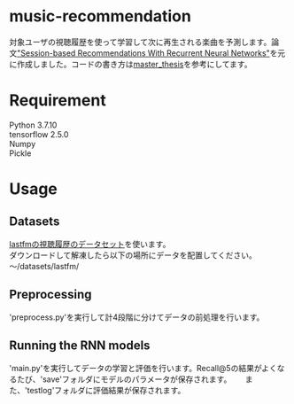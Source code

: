 # music-recommendation

対象ユーザの視聴履歴を使って学習して次に再生される楽曲を予測します。論文["Session-based Recommendations With Recurrent Neural Networks"](https://arxiv.org/abs/1511.06939)を元に作成しました。コードの書き方は[master_thesis](https://github.com/olesls/master_thesis)を参考にしてます。
 
# Requirement
 
Python 3.7.10  
tensorflow 2.5.0  
Numpy   
Pickle  
 
# Usage
## Datasets
[lastfmの視聴履歴のデータセット](http://ocelma.net/MusicRecommendationDataset/lastfm-1K.html)を使います。  
ダウンロードして解凍したら以下の場所にデータを配置してください。　  
～/datasets/lastfm/

## Preprocessing
'preprocess.py'を実行して計4段階に分けてデータの前処理を行います。

## Running the RNN models
'main.py'を実行してデータの学習と評価を行います。Recall@5の結果がよくなるたび、'save'フォルダにモデルのパラメータが保存されます。　　
また、'testlog'フォルダに評価結果が保存されます。
